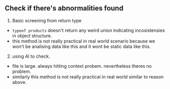 ## Check if there's abnormalities found

1. Basic screening from return type

- `typeof products` doesn't return any weird union indicating incosistensies in object structure.
- this method is not really practical in real world scenario because we won't be analising data like this and it wont be static data like this.

2. using AI to check.

- file is large. always hitting context probem. nevertheless theres no problem.
- similarly this method is not really practical in real world similar to reason above.
